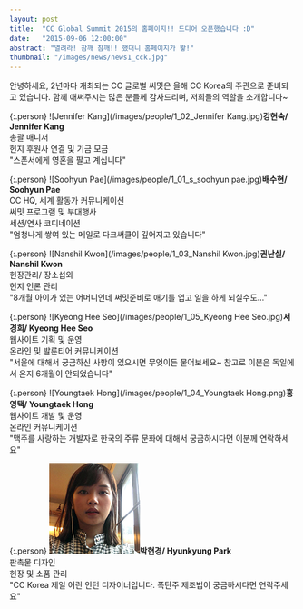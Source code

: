 ```yaml
---
layout: post
title:  "CC Global Summit 2015의 홈페이지!! 드디어 오픈했습니다 :D"
date:   "2015-09-06 12:00:00"
abstract: "열려라! 참깨 참깨!! 했더니 홈페이지가 뙇!"
thumbnail: "/images/news/news1_cck.jpg"
---
```


안녕하세요, 2년마다 개최되는 CC 글로벌 써밋은 올해 CC Korea의 주관으로 준비되고 있습니다. 함께 애써주시는 많은 분들께 감사드리며, 저희들의 역할을 소개합니다~

{:.person}
![Jennifer Kang](/images/people/1_02_Jennifer Kang.jpg)**강현숙/ Jennifer Kang**<br>
총괄 매니저<br>
현지 후원사 연결 및 기금 모금<br>
"스폰서에게 영혼을 팔고 계십니다"

{:.person}
![Soohyun Pae](/images/people/1_01_s_soohyun pae.jpg)**배수현/ Soohyun Pae**<br> 
CC HQ, 세계 활동가 커뮤니케이션<br>
써밋 프로그램 및 부대행사<br>
세션/연사 코디네이션 <br>
"엄청나게 쌓여 있는 메일로 다크써클이 깊어지고 있습니다" 
 
{:.person}
![Nanshil Kwon](/images/people/1_03_Nanshil Kwon.jpg)**권난실/ Nanshil Kwon**<br>
현장관리/ 장소섭외<br>
현지 언론 관리 <br>
"8개월 아이가 있는 어머니인데 써밋준비로 애기를 업고 일을 하게 되실수도..." 

{:.person}
![Kyeong Hee Seo](/images/people/1_05_Kyeong Hee Seo.jpg)**서경희/ Kyeong Hee Seo**<br>
웹사이트 기획 및 운영<br>
온라인 및 발룬티어 커뮤니케이션 <br>
"서울에 대해서 궁금하신 사항이 있으시면 무엇이든 물어보세요~  참고로 이분은 독일에서 온지 6개월이 안되었습니다" 

{:.person}
![Youngtaek Hong](/images/people/1_04_Youngtaek Hong.png)**홍영택/ Youngtaek Hong**<br>
웹사이트 개발 및 운영<br>
온라인 커뮤니케이션 <br>
"맥주를 사랑하는 개발자로 한국의 주류 문화에 대해서 궁금하시다면 이분께 연락하세요" 

{:.person}
![Hyunkyung Park](/images/people/1_06_Hyunkyung%20Park.jpg)**박현경/ Hyunkyung Park**<br>
판촉물 디자인<br>
현장 및 소품 관리 <br>
"CC Korea 제일 어린 인턴 디자이너입니다. 폭탄주 제조법이 궁금하시다면 연락주세요" 
